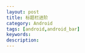 ```yaml
---
layout: post
title: 标题栏进阶
category: Android
tags: [android,android_bar]
keywords:
description:
---
```

